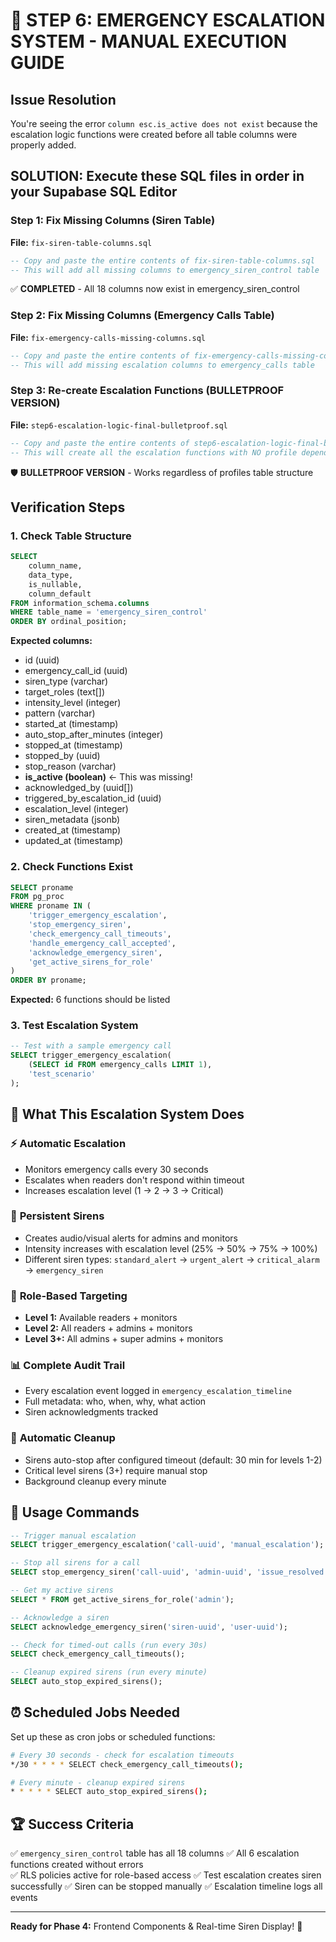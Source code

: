 # 🚨 STEP 6: EMERGENCY ESCALATION SYSTEM - MANUAL EXECUTION GUIDE

## Issue Resolution
You're seeing the error `column esc.is_active does not exist` because the escalation logic functions were created before all table columns were properly added.

## SOLUTION: Execute these SQL files in order in your Supabase SQL Editor

### Step 1: Fix Missing Columns (Siren Table)
**File:** `fix-siren-table-columns.sql`
```sql
-- Copy and paste the entire contents of fix-siren-table-columns.sql
-- This will add all missing columns to emergency_siren_control table
```
✅ **COMPLETED** - All 18 columns now exist in emergency_siren_control

### Step 2: Fix Missing Columns (Emergency Calls Table)
**File:** `fix-emergency-calls-missing-columns.sql`
```sql
-- Copy and paste the entire contents of fix-emergency-calls-missing-columns.sql
-- This will add missing escalation columns to emergency_calls table
```

### Step 3: Re-create Escalation Functions (BULLETPROOF VERSION)
**File:** `step6-escalation-logic-final-bulletproof.sql`
```sql
-- Copy and paste the entire contents of step6-escalation-logic-final-bulletproof.sql
-- This will create all the escalation functions with NO profile dependencies
```
🛡️ **BULLETPROOF VERSION** - Works regardless of profiles table structure

## Verification Steps

### 1. Check Table Structure
```sql
SELECT 
    column_name, 
    data_type, 
    is_nullable,
    column_default
FROM information_schema.columns 
WHERE table_name = 'emergency_siren_control' 
ORDER BY ordinal_position;
```

**Expected columns:**
- id (uuid)
- emergency_call_id (uuid)
- siren_type (varchar)
- target_roles (text[])
- intensity_level (integer)
- pattern (varchar)
- started_at (timestamp)
- auto_stop_after_minutes (integer)
- stopped_at (timestamp)
- stopped_by (uuid)
- stop_reason (varchar)
- **is_active (boolean)** ← This was missing!
- acknowledged_by (uuid[])
- triggered_by_escalation_id (uuid)
- escalation_level (integer)
- siren_metadata (jsonb)
- created_at (timestamp)
- updated_at (timestamp)

### 2. Check Functions Exist
```sql
SELECT proname 
FROM pg_proc 
WHERE proname IN (
    'trigger_emergency_escalation',
    'stop_emergency_siren',
    'check_emergency_call_timeouts',
    'handle_emergency_call_accepted',
    'acknowledge_emergency_siren',
    'get_active_sirens_for_role'
)
ORDER BY proname;
```

**Expected:** 6 functions should be listed

### 3. Test Escalation System
```sql
-- Test with a sample emergency call
SELECT trigger_emergency_escalation(
    (SELECT id FROM emergency_calls LIMIT 1),
    'test_scenario'
);
```

## 🎯 What This Escalation System Does

### ⚡ **Automatic Escalation**
- Monitors emergency calls every 30 seconds
- Escalates when readers don't respond within timeout
- Increases escalation level (1 → 2 → 3 → Critical)

### 🚨 **Persistent Sirens**
- Creates audio/visual alerts for admins and monitors
- Intensity increases with escalation level (25% → 50% → 75% → 100%)
- Different siren types: `standard_alert` → `urgent_alert` → `critical_alarm` → `emergency_siren`

### 👥 **Role-Based Targeting**
- **Level 1:** Available readers + monitors
- **Level 2:** All readers + admins + monitors  
- **Level 3+:** All admins + super admins + monitors

### 📊 **Complete Audit Trail**
- Every escalation event logged in `emergency_escalation_timeline`
- Full metadata: who, when, why, what action
- Siren acknowledgments tracked

### 🔄 **Automatic Cleanup**
- Sirens auto-stop after configured timeout (default: 30 min for levels 1-2)
- Critical level sirens (3+) require manual stop
- Background cleanup every minute

## 🔧 Usage Commands

```sql
-- Trigger manual escalation
SELECT trigger_emergency_escalation('call-uuid', 'manual_escalation');

-- Stop all sirens for a call
SELECT stop_emergency_siren('call-uuid', 'admin-uuid', 'issue_resolved');

-- Get my active sirens  
SELECT * FROM get_active_sirens_for_role('admin');

-- Acknowledge a siren
SELECT acknowledge_emergency_siren('siren-uuid', 'user-uuid');

-- Check for timed-out calls (run every 30s)
SELECT check_emergency_call_timeouts();

-- Cleanup expired sirens (run every minute)
SELECT auto_stop_expired_sirens();
```

## ⏰ Scheduled Jobs Needed

Set up these as cron jobs or scheduled functions:

```bash
# Every 30 seconds - check for escalation timeouts
*/30 * * * * SELECT check_emergency_call_timeouts();

# Every minute - cleanup expired sirens
* * * * * SELECT auto_stop_expired_sirens();
```

## 🏆 Success Criteria

✅ `emergency_siren_control` table has all 18 columns
✅ All 6 escalation functions created without errors  
✅ RLS policies active for role-based access
✅ Test escalation creates siren successfully
✅ Siren can be stopped manually
✅ Escalation timeline logs all events

---

**Ready for Phase 4:** Frontend Components & Real-time Siren Display! 🎉 
